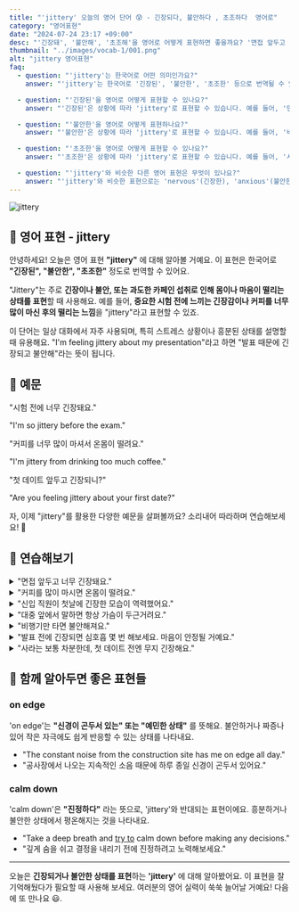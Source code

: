 ```yaml
---
title: "'jittery' 오늘의 영어 단어 😰 - 긴장되다, 불안하다 , 초조하다  영어로"
category: "영어표현"
date: "2024-07-24 23:17 +09:00"
desc: "'긴장돼', '불안해', '초조해'을 영어로 어떻게 표현하면 좋을까요? '면접 앞두고 너무 긴장돼요', '커피를 많이 마시면 온몸이 떨려요' 등을 영어로 표현하는 법을 배워봅시다. 다양한 예문을 통해서 연습하고 본인의 표현으로 만들어 보세요."
thumbnail: "../images/vocab-1/001.png"
alt: "jittery 영어표현"
faq:
  - question: "'jittery'는 한국어로 어떤 의미인가요?"
    answer: "'jittery'는 한국어로 '긴장된', '불안한', '초조한' 등으로 번역될 수 있습니다. 주로 긴장이나 불안으로 인해 몸이 떨리거나 마음이 안정되지 않은 상태를 표현할 때 사용합니다."

  - question: "'긴장된'을 영어로 어떻게 표현할 수 있나요?"
    answer: "'긴장된'은 상황에 따라 'jittery'로 표현할 수 있습니다. 예를 들어, '면접 앞두고 너무 긴장돼요'는 'I'm so jittery before my job interview'로 말할 수 있습니다."

  - question: "'불안한'을 영어로 어떻게 표현하나요?"
    answer: "'불안한'은 상황에 따라 'jittery'로 표현할 수 있습니다. 예를 들어, '비행기만 타면 불안해져요'는 'I get jittery on planes'로 말할 수 있습니다."

  - question: "'초조한'을 영어로 어떻게 표현할 수 있나요?"
    answer: "'초조한'은 상황에 따라 'jittery'로 표현할 수 있습니다. 예를 들어, '시험 결과를 기다리며 초조해하고 있어'는 'I'm feeling jittery waiting for the test results'로 말할 수 있습니다."

  - question: "'jittery'와 비슷한 다른 영어 표현은 무엇이 있나요?"
    answer: "'jittery'와 비슷한 표현으로는 'nervous'(긴장한), 'anxious'(불안한), 'on edge'(초조한), 'jumpy'(잔뜩 긴장한) 등이 있습니다. 상황에 따라 이러한 표현들을 'jittery' 대신 사용할 수 있습니다."
---
```


<img src="../images/vocab-1/v001-1.avif" alt="jittery"/>

## 🌟 영어 표현 - jittery

안녕하세요! 오늘은 영어 표현 **"jittery"** 에 대해 알아볼 거예요. 이 표현은 한국어로 **"긴장된", "불안한", "초조한"** 정도로 번역할 수 있어요.

"Jittery"는 주로 **긴장이나 불안, 또는 과도한 카페인 섭취로 인해 몸이나 마음이 떨리는 상태를 표현**할 때 사용해요. 예를 들어, **중요한 시험 전에 느끼는 긴장감이나 커피를 너무 많이 마신 후의 떨리는 느낌**을 "jittery"라고 표현할 수 있죠.

이 단어는 일상 대화에서 자주 사용되며, 특히 스트레스 상황이나 흥분된 상태를 설명할 때 유용해요. "I'm feeling jittery about my presentation"라고 하면 "발표 때문에 긴장되고 불안해"라는 뜻이 됩니다.

<script async src="https://pagead2.googlesyndication.com/pagead/js/adsbygoogle.js?client=ca-pub-1465612013356152"
     crossorigin="anonymous"></script>
<!-- engple-horizontal-ad -->

<ins class="adsbygoogle"
     style="display:block"
     data-ad-client="ca-pub-1465612013356152"
     data-ad-slot="2106896038"
     data-ad-format="auto"
     data-full-width-responsive="true"></ins>

<script>
     (adsbygoogle = window.adsbygoogle || []).push({});
</script>

## 📖 예문

"시험 전에 너무 긴장돼요."

"I'm so jittery before the exam."

"커피를 너무 많이 마셔서 온몸이 떨려요."

"I'm jittery from drinking too much coffee."

"첫 데이트 앞두고 긴장되니?"

"Are you feeling jittery about your first date?"

자, 이제 "jittery"를 활용한 다양한 예문을 살펴볼까요? 소리내어 따라하며 연습해보세요! 🚀

## 💬 연습해보기

<details>
<summary>"면접 앞두고 너무 긴장돼요."</summary>
<span>"I'm so jittery before my job interview."</span>
</details>

<details>
<summary>"커피를 많이 마시면 온몸이 떨려요."</summary>
<span>"Too much coffee makes me jittery."</span>
</details>

<details>
<summary>"신입 직원이 첫날에 긴장한 모습이 역력했어요."</summary>
<span>"The new employee was jittery on his first day."</span>
</details>

<details>
<summary>"대중 앞에서 말하면 항상 가슴이 두근거려요."</summary>
<span>"Public speaking always makes me jittery."</span>
</details>

<details>
<summary>"비행기만 타면 불안해져요."</summary>
<span>"I get jittery on planes."</span>
</details>

<details>
<summary>"발표 전에 긴장되면 심호흡 몇 번 해보세요. 마음이 안정될 거예요."</summary>
<span>"If you're feeling jittery before your presentation, take a few deep breaths to calm down."</span>
</details>

<details>
<summary>"사라는 보통 차분한데, 첫 데이트 전엔 무지 긴장해요."</summary>
<span>"Sarah's usually calm, but she gets incredibly jittery before first dates"</span>
</details>

## 🤝 함께 알아두면 좋은 표현들

### on edge

'on edge'는 **"신경이 곤두서 있는" 또는 "예민한 상태"** 를 뜻해요. 불안하거나 짜증나 있어 작은 자극에도 쉽게 반응할 수 있는 상태를 나타내요.

- "The constant noise from the construction site has me on edge all day."
- "공사장에서 나오는 지속적인 소음 때문에 하루 종일 신경이 곤두서 있어요."

### calm down

'calm down'은 **"진정하다"** 라는 뜻으로, 'jittery'와 반대되는 표현이에요. 흥분하거나 불안한 상태에서 평온해지는 것을 나타내요.

- "Take a deep breath and [try to](/blog/in-english/117.try-to/) calm down before making any decisions."
- "깊게 숨을 쉬고 결정을 내리기 전에 진정하려고 노력해보세요."

---

오늘은 **긴장되거나 불안한 상태를 표현**하는 **'jittery'** 에 대해 알아봤어요. 이 표현을 잘 기억해뒀다가 필요할 때 사용해 보세요. 여러분의 영어 실력이 쑥쑥 늘어날 거예요! 다음에 또 만나요 😃.
